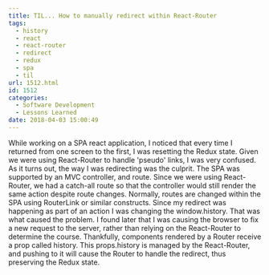 ```yaml
---
title: TIL... How to manually redirect within React-Router
tags:
  - history
  - react
  - react-router
  - redirect
  - redux
  - spa
  - til
url: 1512.html
id: 1512
categories:
  - Software Development
  - Lessons Learned
date: 2018-04-03 15:00:49
---
```


While working on a SPA react application, I noticed that every time I returned from one screen to the first, I was resetting the Redux state. Given we were using React-Router to handle 'pseudo' links, I was very confused. As it turns out, the way I was redirecting was the culprit. The SPA was supported by an MVC controller, and route. Since we were using React-Router, we had a catch-all route so that the controller would still render the same action despite route changes. Normally, routes are changed within the SPA using RouterLink or similar constructs. Since my redirect was happening as part of an action I was changing the window.history. That was what caused the problem. I found later that I was causing the browser to fix a new request to the server, rather than relying on the React-Router to determine the course. Thankfully, components rendered by a Router receive a prop called history. This props.history is managed by the React-Router, and pushing to it will cause the Router to handle the redirect, thus preserving the Redux state.